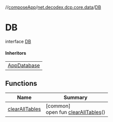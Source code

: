 //[composeApp](../../../index.md)/[net.decodex.dcp.core.data](../index.md)/[DB](index.md)

# DB

interface [DB](index.md)

#### Inheritors

| |
|---|
| [AppDatabase](../-app-database/index.md) |

## Functions

| Name | Summary |
|---|---|
| [clearAllTables](clear-all-tables.md) | [common]<br>open fun [clearAllTables](clear-all-tables.md)() |
